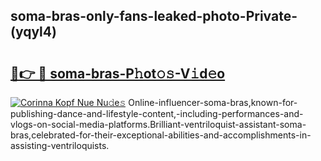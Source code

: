## soma-bras-only-fans​-leaked-photo​-Private-(yqyl4)


# <h2><a href="https://mediaupload.pro?title=soma-bras&ref=git">🔗👉 🔴 soma-bras-P𝚑ot𝚘𝚜-V𝚒d𝚎o</a></h2>

[![Corinna Kopf Nue Nu𝚍e𝚜](https://i.imgur.com/0qMVB7G.gif)](https://mediaupload.pro?title=soma-bras&ref=git)
Online-influencer-soma-bras,known-for-publishing-dance-and-lifestyle-content,-including-performances-and-vlogs-on-social-media-platforms.Brilliant-ventriloquist-assistant-soma-bras,celebrated-for-their-exceptional-abilities-and-accomplishments-in-assisting-ventriloquists.  